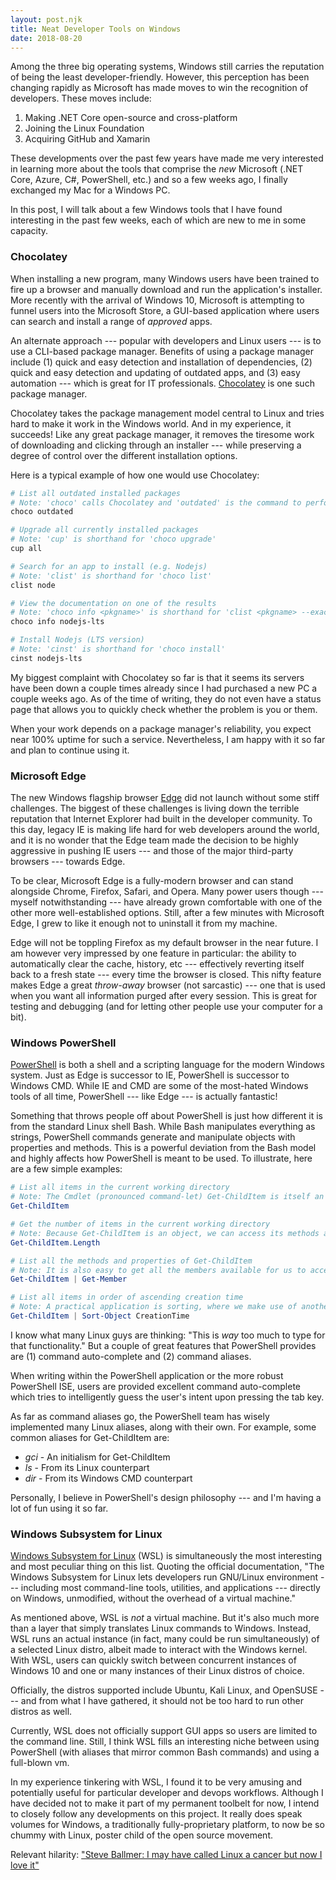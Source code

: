```yaml
---
layout: post.njk
title: Neat Developer Tools on Windows
date: 2018-08-20
---
```


Among the three big operating systems, Windows still carries the reputation of being the least developer-friendly.
However, this perception has been changing rapidly as Microsoft has made moves to win the recognition of developers.
These moves include:

1.  Making .NET Core open-source and cross-platform
2.  Joining the Linux Foundation
3.  Acquiring GitHub and Xamarin

These developments over the past few years have made me very interested in learning more about the tools that comprise the *new* Microsoft (.NET Core, Azure, C#, PowerShell, etc.) and so a few weeks ago, I finally exchanged my Mac for a Windows PC.

In this post, I will talk about a few Windows tools that I have found interesting in the past few weeks, each of which are new to me in some capacity.

### Chocolatey

When installing a new program, many Windows users have been trained to fire up a browser and manually download and run the application's installer.
More recently with the arrival of Windows 10, Microsoft is attempting to funnel users into the Microsoft Store, a GUI-based application where users can search and install a range of *approved* apps.

An alternate approach --- popular with developers and Linux users --- is to use a CLI-based package manager.
Benefits of using a package manager include (1) quick and easy detection and installation of dependencies, (2) quick and easy detection and updating of outdated apps, and (3) easy automation --- which is great for IT professionals.
[Chocolatey](https://chocolatey.org/) is one such package manager.

Chocolatey takes the package management model central to Linux and tries hard to make it work in the Windows world.
And in my experience, it succeeds! Like any great package manager, it removes the tiresome work of downloading and clicking through an installer --- while preserving a degree of control over the different installation options.

Here is a typical example of how one would use Chocolatey:

```powershell
# List all outdated installed packages
# Note: 'choco' calls Chocolatey and 'outdated' is the command to perform
choco outdated

# Upgrade all currently installed packages
# Note: 'cup' is shorthand for 'choco upgrade'
cup all

# Search for an app to install (e.g. Nodejs)
# Note: 'clist' is shorthand for 'choco list'
clist node

# View the documentation on one of the results
# Note: 'choco info <pkgname>' is shorthand for 'clist <pkgname> --exact --verbose'
choco info nodejs-lts

# Install Nodejs (LTS version)
# Note: 'cinst' is shorthand for 'choco install'
cinst nodejs-lts
```

My biggest complaint with Chocolatey so far is that it seems its servers have been down a couple times already since I had purchased a new PC a couple weeks ago.
As of the time of writing, they do not even have a status page that allows you to quickly check whether the problem is you or them.

When your work depends on a package manager's reliability, you expect near 100% uptime for such a service.
Nevertheless, I am happy with it so far and plan to continue using it.

### Microsoft Edge

The new Windows flagship browser [Edge](https://www.microsoft.com/en-us/windows/microsoft-edge) did not launch without some stiff challenges.
The biggest of these challenges is living down the terrible reputation that Internet Explorer had built in the developer community.
To this day, legacy IE is making life hard for web developers around the world, and it is no wonder that the Edge team made the decision to be highly aggressive in pushing IE users --- and those of the major third-party browsers --- towards Edge.

To be clear, Microsoft Edge is a fully-modern browser and can stand alongside Chrome, Firefox, Safari, and Opera.
Many power users though --- myself notwithstanding --- have already grown comfortable with one of the other more well-established options.
Still, after a few minutes with Microsoft Edge, I grew to like it enough not to uninstall it from my machine.

Edge will not be toppling Firefox as my default browser in the near future.
I am however very impressed by one feature in particular: the ability to automatically clear the cache, history, etc --- effectively reverting itself back to a fresh state --- every time the browser is closed.
This nifty feature makes Edge a great *throw-away* browser (not sarcastic) --- one that is used when you want all information purged after every session.
This is great for testing and debugging (and for letting other people use your computer for a bit).

### Windows PowerShell

[PowerShell](https://docs.microsoft.com/en-us/powershell/) is both a shell and a scripting language for the modern Windows system.
Just as Edge is successor to IE, PowerShell is successor to Windows CMD.
While IE and CMD are some of the most-hated Windows tools of all time, PowerShell --- like Edge --- is actually fantastic!

Something that throws people off about PowerShell is just how different it is from the standard Linux shell Bash.
While Bash manipulates everything as strings, PowerShell commands generate and manipulate objects with properties and methods.
This is a powerful deviation from the Bash model and highly affects how PowerShell is meant to be used.
To illustrate, here are a few simple examples:

```powershell
# List all items in the current working directory
# Note: The Cmdlet (pronounced command-let) Get-ChildItem is itself an object with members
Get-ChildItem

# Get the number of items in the current working directory
# Note: Because Get-ChildItem is an object, we can access its methods and properties with ease
Get-ChildItem.Length

# List all the methods and properties of Get-ChildItem
# Note: It is also easy to get all the members available for us to access
Get-ChildItem | Get-Member

# List all items in order of ascending creation time
# Note: A practical application is sorting, where we make use of another Cmdlet Sort-Object
Get-ChildItem | Sort-Object CreationTime
```

I know what many Linux guys are thinking: "This is *way* too much to type for that functionality." But a couple of great features that PowerShell provides are (1) command auto-complete and (2) command aliases.

When writing within the PowerShell application or the more robust PowerShell ISE, users are provided excellent command auto-complete which tries to intelligently guess the user's intent upon pressing the tab key.

As far as command aliases go, the PowerShell team has wisely implemented many Linux aliases, along with their own.
For example, some common aliases for Get-ChildItem are:

-   *gci* - An initialism for Get-ChildItem
-   *ls* - From its Linux counterpart
-   *dir* - From its Windows CMD counterpart

Personally, I believe in PowerShell's design philosophy --- and I'm having a lot of fun using it so far.

### Windows Subsystem for Linux

[Windows Subsystem for Linux](https://docs.microsoft.com/en-us/windows/wsl/about) (WSL) is simultaneously the most interesting and most peculiar thing on this list.
Quoting the official documentation, "The Windows Subsystem for Linux lets developers run GNU/Linux environment --- including most command-line tools, utilities, and applications --- directly on Windows, unmodified, without the overhead of a virtual machine."

As mentioned above, WSL is *not* a virtual machine.
But it's also much more than a layer that simply translates Linux commands to Windows.
Instead, WSL runs an actual instance (in fact, many could be run simultaneously) of a selected Linux distro, albeit made to interact with the Windows kernel.
With WSL, users can quickly switch between concurrent instances of Windows 10 and one or many instances of their Linux distros of choice.

Officially, the distros supported include Ubuntu, Kali Linux, and OpenSUSE --- and from what I have gathered, it should not be too hard to run other distros as well.

Currently, WSL does not officially support GUI apps so users are limited to the command line.
Still, I think WSL fills an interesting niche between using PowerShell (with aliases that mirror common Bash commands) and using a full-blown vm.

In my experience tinkering with WSL, I found it to be very amusing and potentially useful for particular developer and devops workflows.
Although I have decided not to make it part of my permanent toolbelt for now, I intend to closely follow any developments on this project.
It really does speak volumes for Windows, a traditionally fully-proprietary platform, to now be so chummy with Linux, poster child of the open source movement.

Relevant hilarity: ["Steve Ballmer: I may have called Linux a cancer but now I love it"](https://www.zdnet.com/article/ballmer-i-may-have-called-linux-a-cancer-but-now-i-love-it/)
